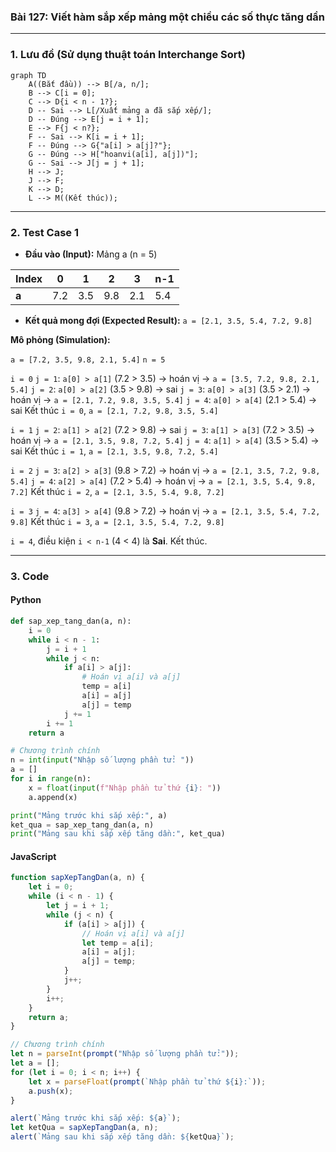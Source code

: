 ### Bài 127: Viết hàm sắp xếp mảng một chiều các số thực tăng dần

---

### **1. Lưu đồ (Sử dụng thuật toán Interchange Sort)**

```mermaid
graph TD
    A((Bắt đầu)) --> B[/a, n/];
    B --> C[i = 0];
    C --> D{i < n - 1?};
    D -- Sai --> L[/Xuất mảng a đã sắp xếp/];
    D -- Đúng --> E[j = i + 1];
    E --> F{j < n?};
    F -- Sai --> K[i = i + 1];
    F -- Đúng --> G{"a[i] > a[j]?"};
    G -- Đúng --> H["hoanvi(a[i], a[j])"];
    G -- Sai --> J[j = j + 1];
    H --> J;
    J --> F;
    K --> D;
    L --> M((Kết thúc));
```

---

### **2. Test Case 1**

- **Đầu vào (Input):** Mảng a (n = 5)

| Index | 0   | 1   | 2   | 3   | n-1 |
| ----- | --- | --- | --- | --- | --- |
| **a** | 7.2 | 3.5 | 9.8 | 2.1 | 5.4 |

- **Kết quả mong đợi (Expected Result):** `a = [2.1, 3.5, 5.4, 7.2, 9.8]`


**Mô phỏng (Simulation):**

`a = [7.2, 3.5, 9.8, 2.1, 5.4]`
`n = 5`

`i = 0`
  `j = 1`: `a[0] > a[1]` (7.2 > 3.5) -> hoán vị -> `a = [3.5, 7.2, 9.8, 2.1, 5.4]`
  `j = 2`: `a[0] > a[2]` (3.5 > 9.8) -> sai
  `j = 3`: `a[0] > a[3]` (3.5 > 2.1) -> hoán vị -> `a = [2.1, 7.2, 9.8, 3.5, 5.4]`
  `j = 4`: `a[0] > a[4]` (2.1 > 5.4) -> sai
Kết thúc `i = 0`, `a = [2.1, 7.2, 9.8, 3.5, 5.4]`

`i = 1`
  `j = 2`: `a[1] > a[2]` (7.2 > 9.8) -> sai
  `j = 3`: `a[1] > a[3]` (7.2 > 3.5) -> hoán vị -> `a = [2.1, 3.5, 9.8, 7.2, 5.4]`
  `j = 4`: `a[1] > a[4]` (3.5 > 5.4) -> sai
Kết thúc `i = 1`, `a = [2.1, 3.5, 9.8, 7.2, 5.4]`

`i = 2`
  `j = 3`: `a[2] > a[3]` (9.8 > 7.2) -> hoán vị -> `a = [2.1, 3.5, 7.2, 9.8, 5.4]`
  `j = 4`: `a[2] > a[4]` (7.2 > 5.4) -> hoán vị -> `a = [2.1, 3.5, 5.4, 9.8, 7.2]`
Kết thúc `i = 2`, `a = [2.1, 3.5, 5.4, 9.8, 7.2]`

`i = 3`
  `j = 4`: `a[3] > a[4]` (9.8 > 7.2) -> hoán vị -> `a = [2.1, 3.5, 5.4, 7.2, 9.8]`
Kết thúc `i = 3`, `a = [2.1, 3.5, 5.4, 7.2, 9.8]`

`i = 4`, điều kiện `i < n-1` (4 < 4) là **Sai**. Kết thúc.

---

### **3. Code**

#### **Python**

```python
def sap_xep_tang_dan(a, n):
    i = 0
    while i < n - 1:
        j = i + 1
        while j < n:
            if a[i] > a[j]:
                # Hoán vị a[i] và a[j]
                temp = a[i]
                a[i] = a[j]
                a[j] = temp
            j += 1
        i += 1
    return a

# Chương trình chính
n = int(input("Nhập số lượng phần tử: "))
a = []
for i in range(n):
    x = float(input(f"Nhập phần tử thứ {i}: "))
    a.append(x)

print("Mảng trước khi sắp xếp:", a)
ket_qua = sap_xep_tang_dan(a, n)
print("Mảng sau khi sắp xếp tăng dần:", ket_qua)
```

#### **JavaScript**

```javascript
function sapXepTangDan(a, n) {
    let i = 0;
    while (i < n - 1) {
        let j = i + 1;
        while (j < n) {
            if (a[i] > a[j]) {
                // Hoán vị a[i] và a[j]
                let temp = a[i];
                a[i] = a[j];
                a[j] = temp;
            }
            j++;
        }
        i++;
    }
    return a;
}

// Chương trình chính
let n = parseInt(prompt("Nhập số lượng phần tử:"));
let a = [];
for (let i = 0; i < n; i++) {
    let x = parseFloat(prompt(`Nhập phần tử thứ ${i}:`));
    a.push(x);
}

alert(`Mảng trước khi sắp xếp: ${a}`);
let ketQua = sapXepTangDan(a, n);
alert(`Mảng sau khi sắp xếp tăng dần: ${ketQua}`);
```
